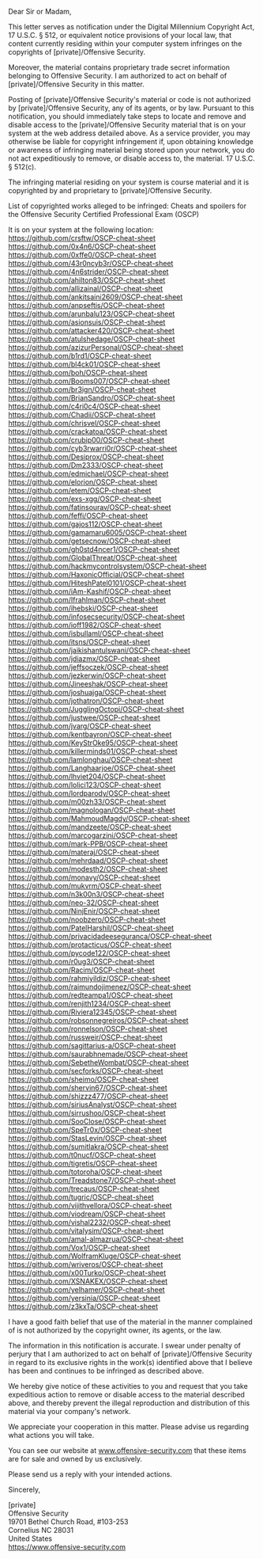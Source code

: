 Dear Sir or Madam,

This letter serves as notification under the Digital Millennium Copyright Act, 17 U.S.C. § 512, or equivalent notice provisions of your local law, that content currently residing within your computer system infringes on the copyrights of [private]/Offensive Security.

Moreover, the material contains proprietary trade secret information belonging to Offensive Security. I am authorized to act on behalf of [private]/Offensive Security in this matter.

Posting of [private]/Offensive Security's material or code is not authorized by [private]/Offensive Security, any of its agents, or by law. Pursuant to this notification, you should immediately take steps to locate and remove and disable access to the [private]/Offensive Security material that is on your system at the web address detailed above. As a service provider, you may otherwise be liable for copyright infringement if, upon obtaining knowledge or awareness of infringing material being stored upon your network, you do not act expeditiously to remove, or disable access to, the material. 17 U.S.C. § 512(c).

The infringing material residing on your system is course material and it is copyrighted by and proprietary to [private]/Offensive Security.

List of copyrighted works alleged to be infringed:
Cheats and spoilers for the Offensive Security Certified Professional Exam (OSCP)

It is on your system at the following location:  
https://github.com/crsftw/OSCP-cheat-sheet  
https://github.com/0x4n6/OSCP-cheat-sheet  
https://github.com/0xffe0/OSCP-cheat-sheet  
https://github.com/43r0ncyb3r/OSCP-cheat-sheet  
https://github.com/4n6strider/OSCP-cheat-sheet  
https://github.com/ahilton83/OSCP-cheat-sheet  
https://github.com/allizainal/OSCP-cheat-sheet  
https://github.com/ankitsaini2609/OSCP-cheat-sheet  
https://github.com/anpseftis/OSCP-cheat-sheet  
https://github.com/arunbalu123/OSCP-cheat-sheet  
https://github.com/asionsuis/OSCP-cheat-sheet  
https://github.com/attacker420/OSCP-cheat-sheet  
https://github.com/atulshedage/OSCP-cheat-sheet  
https://github.com/azizurPersonal/OSCP-cheat-sheet  
https://github.com/b1rd1/OSCP-cheat-sheet  
https://github.com/bl4ck01/OSCP-cheat-sheet  
https://github.com/boh/OSCP-cheat-sheet  
https://github.com/Booms007/OSCP-cheat-sheet  
https://github.com/br3ign/OSCP-cheat-sheet  
https://github.com/BrianSandro/OSCP-cheat-sheet  
https://github.com/c4ri0c4/OSCP-cheat-sheet  
https://github.com/Chadii/OSCP-cheat-sheet  
https://github.com/chrisvel/OSCP-cheat-sheet  
https://github.com/crackatoa/OSCP-cheat-sheet  
https://github.com/crubip00/OSCP-cheat-sheet  
https://github.com/cyb3rwarri0r/OSCP-cheat-sheet  
https://github.com/Desiprox/OSCP-cheat-sheet  
https://github.com/Dm2333/OSCP-cheat-sheet  
https://github.com/edmichael/OSCP-cheat-sheet  
https://github.com/elorion/OSCP-cheat-sheet  
https://github.com/etem/OSCP-cheat-sheet  
https://github.com/exs-xgg/OSCP-cheat-sheet  
https://github.com/fatinsourav/OSCP-cheat-sheet  
https://github.com/feffi/OSCP-cheat-sheet  
https://github.com/gajos112/OSCP-cheat-sheet  
https://github.com/gamamaru6005/OSCP-cheat-sheet  
https://github.com/getsecnow/OSCP-cheat-sheet  
https://github.com/gh0std4ncer1/OSCP-cheat-sheet  
https://github.com/GlobalThreat/OSCP-cheat-sheet  
https://github.com/hackmycontrolsystem/OSCP-cheat-sheet  
https://github.com/HaxonicOfficial/OSCP-cheat-sheet  
https://github.com/HiteshPatel0101/OSCP-cheat-sheet  
https://github.com/iAm-Kashif/OSCP-cheat-sheet  
https://github.com/IfrahIman/OSCP-cheat-sheet  
https://github.com/ihebski/OSCP-cheat-sheet  
https://github.com/infosecsecurity/OSCP-cheat-sheet  
https://github.com/ioff1982/OSCP-cheat-sheet  
https://github.com/isbullaml/OSCP-cheat-sheet  
https://github.com/itsns/OSCP-cheat-sheet  
https://github.com/jaikishantulswani/OSCP-cheat-sheet  
https://github.com/jdiazmx/OSCP-cheat-sheet  
https://github.com/jeffsoczek/OSCP-cheat-sheet  
https://github.com/jezkerwin/OSCP-cheat-sheet  
https://github.com/Jineeshak/OSCP-cheat-sheet  
https://github.com/joshuajga/OSCP-cheat-sheet  
https://github.com/jothatron/OSCP-cheat-sheet  
https://github.com/JugglingOctopi/OSCP-cheat-sheet  
https://github.com/justwee/OSCP-cheat-sheet  
https://github.com/jvarg/OSCP-cheat-sheet  
https://github.com/kentbayron/OSCP-cheat-sheet  
https://github.com/KeyStrOke95/OSCP-cheat-sheet  
https://github.com/killerminds01/OSCP-cheat-sheet  
https://github.com/lamlonghau/OSCP-cheat-sheet  
https://github.com/Langhaarjoe/OSCP-cheat-sheet  
https://github.com/lhviet204/OSCP-cheat-sheet  
https://github.com/lolici123/OSCP-cheat-sheet  
https://github.com/lordparody/OSCP-cheat-sheet  
https://github.com/m00zh33/OSCP-cheat-sheet  
https://github.com/magnologan/OSCP-cheat-sheet  
https://github.com/MahmoudMagdy/OSCP-cheat-sheet  
https://github.com/mandzeete/OSCP-cheat-sheet  
https://github.com/marcogarzini/OSCP-cheat-sheet  
https://github.com/mark-PPB/OSCP-cheat-sheet  
https://github.com/materaj/OSCP-cheat-sheet  
https://github.com/mehrdaad/OSCP-cheat-sheet  
https://github.com/modesth2/OSCP-cheat-sheet  
https://github.com/monavy/OSCP-cheat-sheet  
https://github.com/mukvrm/OSCP-cheat-sheet  
https://github.com/n3k00n3/OSCP-cheat-sheet  
https://github.com/neo-32/OSCP-cheat-sheet  
https://github.com/NinjEnir/OSCP-cheat-sheet  
https://github.com/noobzero/OSCP-cheat-sheet  
https://github.com/PatelHarshil/OSCP-cheat-sheet  
https://github.com/privacidadeeseguranca/OSCP-cheat-sheet  
https://github.com/protacticus/OSCP-cheat-sheet  
https://github.com/pycode122/OSCP-cheat-sheet  
https://github.com/r0ug3/OSCP-cheat-sheet  
https://github.com/Racim/OSCP-cheat-sheet  
https://github.com/rahmiyildiz/OSCP-cheat-sheet  
https://github.com/raimundojimenez/OSCP-cheat-sheet  
https://github.com/redteampa1/OSCP-cheat-sheet  
https://github.com/renjith1234/OSCP-cheat-sheet  
https://github.com/Riviera12345/OSCP-cheat-sheet  
https://github.com/robsonnegreiros/OSCP-cheat-sheet  
https://github.com/ronnelson/OSCP-cheat-sheet  
https://github.com/russweir/OSCP-cheat-sheet  
https://github.com/sagittarius-a/OSCP-cheat-sheet  
https://github.com/saurabhnemade/OSCP-cheat-sheet  
https://github.com/SebetheWombat/OSCP-cheat-sheet  
https://github.com/secforks/OSCP-cheat-sheet  
https://github.com/sheimo/OSCP-cheat-sheet  
https://github.com/shervin67/OSCP-cheat-sheet  
https://github.com/shizzz477/OSCP-cheat-sheet  
https://github.com/siriusAnalyst/OSCP-cheat-sheet  
https://github.com/sirrushoo/OSCP-cheat-sheet  
https://github.com/SooClose/OSCP-cheat-sheet  
https://github.com/SpeTr0x/OSCP-cheat-sheet  
https://github.com/StasLevin/OSCP-cheat-sheet  
https://github.com/sumitlakra/OSCP-cheat-sheet  
https://github.com/t0nucf/OSCP-cheat-sheet  
https://github.com/tigretis/OSCP-cheat-sheet  
https://github.com/totoroha/OSCP-cheat-sheet  
https://github.com/Treadstone7/OSCP-cheat-sheet  
https://github.com/trecaus/OSCP-cheat-sheet  
https://github.com/tugric/OSCP-cheat-sheet  
https://github.com/vijithvellora/OSCP-cheat-sheet  
https://github.com/viodream/OSCP-cheat-sheet  
https://github.com/vishal2232/OSCP-cheat-sheet  
https://github.com/vitalysim/OSCP-cheat-sheet  
https://github.com/amal-almazrua/OSCP-cheat-sheet  
https://github.com/Vox1/OSCP-cheat-sheet  
https://github.com/WolframKluge/OSCP-cheat-sheet  
https://github.com/wriveros/OSCP-cheat-sheet  
https://github.com/x00Turko/OSCP-cheat-sheet  
https://github.com/XSNAKEX/OSCP-cheat-sheet  
https://github.com/yelhamer/OSCP-cheat-sheet  
https://github.com/yersinia/OSCP-cheat-sheet  
https://github.com/z3kxTa/OSCP-cheat-sheet  

I have a good faith belief that use of the material in the manner complained of is not authorized by the copyright owner, its agents, or the law.

The information in this notification is accurate. I swear under penalty of perjury that I am authorized to act on behalf of [private]/Offensive Security in regard to its exclusive rights in the work(s) identified above that I believe has been and continues to be infringed as described above.

We hereby give notice of these activities to you and request that you take expeditious action to remove or disable access to the material described above, and thereby prevent the illegal reproduction and distribution of this material via your company's network.

We appreciate your cooperation in this matter. Please advise us regarding what actions you will take.

You can see our website at www.offensive-security.com that these items are for sale and owned by us exclusively.

Please send us a reply with your intended actions.

Sincerely,

[private]  
Offensive Security  
19701 Bethel Church Road, #103-253  
Cornelius NC 28031  
United States  
https://www.offensive-security.com  
